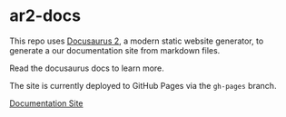 # ar2-docs

This repo uses [Docusaurus 2](https://docusaurus.io/), a modern static website generator, to generate a our
documentation site from markdown files.

Read the docusaurus docs to learn more.

The site is currently deployed to GitHub Pages via the `gh-pages` branch.

[Documentation Site](https://mssfoobar.github.io/)

